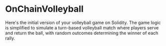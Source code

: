 # OnChainVolleyball
Here's the initial version of your volleyball game on Solidity. The game logic is simplified to simulate a turn-based volleyball match where players serve and return the ball, with random outcomes determining the winner of each rally.
